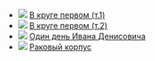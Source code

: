 * ![](/books/prose_classic/Александр%20Исаевич%20Солженицын/В%20круге%20первом%20(т.1).jpg) [В круге первом (т.1)](/books/prose_classic/Александр%20Исаевич%20Солженицын/В%20круге%20первом%20(т.1))
* ![](/books/prose_classic/Александр%20Исаевич%20Солженицын/В%20круге%20первом%20(т.2).jpg) [В круге первом (т.2)](/books/prose_classic/Александр%20Исаевич%20Солженицын/В%20круге%20первом%20(т.2))
* ![](/books/prose_classic/Александр%20Исаевич%20Солженицын/Один%20день%20Ивана%20Денисовича.jpg) [Один день Ивана Денисовича](/books/prose_classic/Александр%20Исаевич%20Солженицын/Один%20день%20Ивана%20Денисовича)
* ![](/books/prose_classic/Александр%20Исаевич%20Солженицын/Раковый%20корпус.jpg) [Раковый корпус](/books/prose_classic/Александр%20Исаевич%20Солженицын/Раковый%20корпус)